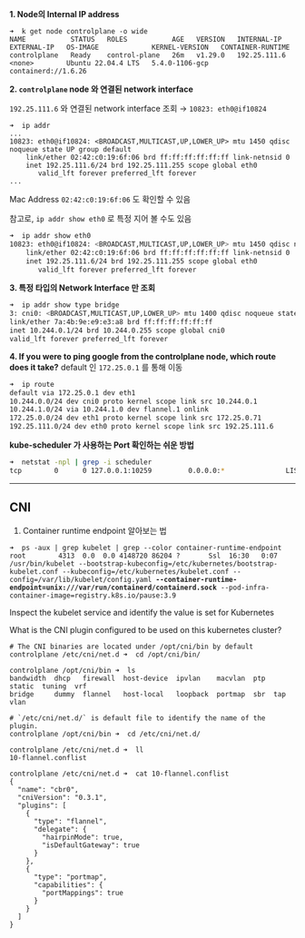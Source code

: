**1. Node의 Internal IP address**

```
➜  k get node controlplane -o wide
NAME           STATUS   ROLES           AGE   VERSION   INTERNAL-IP    EXTERNAL-IP   OS-IMAGE             KERNEL-VERSION   CONTAINER-RUNTIME
controlplane   Ready    control-plane   26m   v1.29.0   192.25.111.6   <none>        Ubuntu 22.04.4 LTS   5.4.0-1106-gcp   containerd://1.6.26
```

**2. `controlplane` node 와 연결된 network interface**

`192.25.111.6` 와 연결된 network interface 조회  →  `10823: eth0@if10824`

```
➜  ip addr
...
10823: eth0@if10824: <BROADCAST,MULTICAST,UP,LOWER_UP> mtu 1450 qdisc noqueue state UP group default 
    link/ether 02:42:c0:19:6f:06 brd ff:ff:ff:ff:ff:ff link-netnsid 0
    inet 192.25.111.6/24 brd 192.25.111.255 scope global eth0
       valid_lft forever preferred_lft forever
...
```

Mac Address `02:42:c0:19:6f:06` 도 확인할 수 있음

참고로, `ip addr show eth0` 로 특정 지어 볼 수도 있음

```Bash
➜  ip addr show eth0
10823: eth0@if10824: <BROADCAST,MULTICAST,UP,LOWER_UP> mtu 1450 qdisc noqueue state UP group default 
    link/ether 02:42:c0:19:6f:06 brd ff:ff:ff:ff:ff:ff link-netnsid 0
    inet 192.25.111.6/24 brd 192.25.111.255 scope global eth0
       valid_lft forever preferred_lft forever
```

**3. 특정 타입의 Network Interface 만 조회**

```Bash
➜  ip addr show type bridge
3: cni0: <BROADCAST,MULTICAST,UP,LOWER_UP> mtu 1400 qdisc noqueue state UP group default qlen 1000
link/ether 7a:4b:9e:e9:e3:a8 brd ff:ff:ff:ff:ff:ff
inet 10.244.0.1/24 brd 10.244.0.255 scope global cni0
valid_lft forever preferred_lft forever
```

**4. If you were to ping google from the controlplane node, which route does it take?**
default 인 `172.25.0.1` 를 통해 이동

```Bash
➜  ip route
default via 172.25.0.1 dev eth1 
10.244.0.0/24 dev cni0 proto kernel scope link src 10.244.0.1 
10.244.1.0/24 via 10.244.1.0 dev flannel.1 onlink 
172.25.0.0/24 dev eth1 proto kernel scope link src 172.25.0.71 
192.25.111.0/24 dev eth0 proto kernel scope link src 192.25.111.6 
```

**kube-scheduler 가 사용하는 Port 확인하는 쉬운 방법**

```Bash
➜  netstat -npl | grep -i scheduler
tcp        0      0 127.0.0.1:10259         0.0.0.0:*               LISTEN      3734/kube-scheduler 
```

---

## CNI

1. Container runtime endpoint 알아보는 법

<pre><code>➜  ps -aux | grep kubelet | grep --color container-runtime-endpoint
root        4313  0.0  0.0 4148720 86204 ?       Ssl  16:30   0:07 /usr/bin/kubelet --bootstrap-kubeconfig=/etc/kubernetes/bootstrap-kubelet.conf --kubeconfig=/etc/kubernetes/kubelet.conf --config=/var/lib/kubelet/config.yaml <b>--container-runtime-endpoint=unix:///var/run/containerd/containerd.sock</b> --pod-infra-container-image=registry.k8s.io/pause:3.9
</code></pre>

Inspect the kubelet service and identify the  value is set for Kubernetes

What is the CNI plugin configured to be used on this kubernetes cluster?

```
# The CNI binaries are located under /opt/cni/bin by default
controlplane /etc/cni/net.d ➜  cd /opt/cni/bin/

controlplane /opt/cni/bin ➜  ls
bandwidth  dhcp   firewall  host-device  ipvlan    macvlan  ptp  static  tuning  vrf
bridge     dummy  flannel   host-local   loopback  portmap  sbr  tap     vlan

# `/etc/cni/net.d/` is default file to identify the name of the plugin.
controlplane /opt/cni/bin ➜  cd /etc/cni/net.d/

controlplane /etc/cni/net.d ➜  ll
10-flannel.conflist

controlplane /etc/cni/net.d ➜  cat 10-flannel.conflist 
{
  "name": "cbr0",
  "cniVersion": "0.3.1",
  "plugins": [
    {
      "type": "flannel",
      "delegate": {
        "hairpinMode": true,
        "isDefaultGateway": true
      }
    },
    {
      "type": "portmap",
      "capabilities": {
        "portMappings": true
      }
    }
  ]
}
```